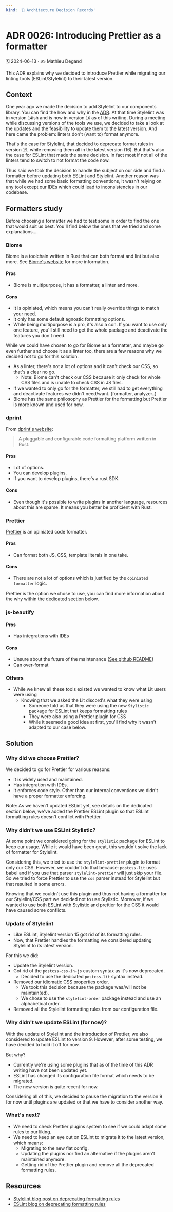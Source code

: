 ```yaml
---
kind: '📌 Architecture Decision Records'
---
```


# ADR 0026: Introducing Prettier as a formatter

🗓️ 2024-06-13 · ✍️ Mathieu Degand

This ADR explains why we decided to introduce Prettier while migrating our linting tools (ESLint/Stylelint) to their latest version.

## Context

One year ago we made the decision to add Stylelint to our components library. You can find the how and why in the [ADR](https://www.clever-cloud.com/developers/doc/clever-components/?path=%2Fdocs%2F%F0%9F%93%8C-architecture-decision-records-adr-0023-adding-stylelint--docs).
At that time Stylelint was in version `14`ish and is now in version `16` as of this writing.
During a meeting while discussing versions of the tools we use, we decided to take a look at the updates and the feasibility to update them to the latest version.
And here came the problem: linters don't (want to) format anymore.

That's the case for Stylelint, that decided to deprecate format rules in version `15`, while removing them all in the latest version (16).
But that's also the case for ESLint that made the same decision.
In fact most if not all of the linters tend to switch to not format the code now.

Thus said we took the decision to handle the subject on our side and find a formatter before updating both ESLint and Stylelint.
Another reason was that while we had some basic formatting conventions, it wasn't relying on any tool except our IDEs which could lead to inconsistencies in our codebase.

## Formatters study

Before choosing a formatter we had to test some in order to find the one that would suit us best.
You'll find below the ones that we tried and some explanations....

### Biome

Biome is a toolchain written in Rust that can both format and lint but also more. See [Biome's website](https://biomejs.dev/) for more information.

#### Pros

- Biome is multipurpose, it has a formatter, a linter and more.

#### Cons

- It is opiniated, which means you can't really override things to match your need.
- It only has some default agnostic formatting options.
- While being multipurpose is a pro, it's also a con. If you want to use only one feature, you'll still need to get the whole package and deactivate the features you don't need.

While we could have chosen to go for Biome as a formatter, and maybe go even further and choose it as a linter too, there are a few reasons why we decided not to go for this solution.

- As a linter, there's not a lot of options and it can't check our CSS, so that's a clear no go.
  - Note: Biome can't check our CSS because it only check for whole CSS files and is unable to check CSS in JS files.
- If we wanted to only go for the formatter, we still had to get everything and deactivate features we didn't need/want. (formatter, analyzer..)
- Biome has the same philosophy as Prettier for the formatting but Prettier is more known and used for now.

### dprint

From [dprint's website](https://dprint.dev/):

> A pluggable and configurable code formatting platform written in Rust.

#### Pros

- Lot of options.
- You can develop plugins.
- If you want to develop plugins, there's a rust SDK.

#### Cons

- Even though it's possible to write plugins in another language, resources about this are sparse. It means you better be proficient with Rust.

### Prettier

[Prettier](https://prettier.io) is an opiniated code formatter.

#### Pros

- Can format both JS, CSS, template literals in one take.

#### Cons

- There are not a lot of options which is justified by the `opiniated formatter` logic.

Prettier is the option we chose to use, you can find more information about the why within the dedicated section below.

### js-beautify

#### Pros

- Has integrations with IDEs

#### Cons

- Unsure about the future of the maintenance ([See github README](https://github.com/beautifier/js-beautify?tab=readme-ov-file#contributors-needed))
- Can over-format

### Others

- While we knew all these tools existed we wanted to know what Lit users were using
  - Knowing that we asked the Lit discord's what they were using
    - Someone told us that they were using the new `Stylistic` package for ESLint that keeps formatting rules
    - They were also using a Prettier plugin for CSS
    - While it seemed a good idea at first, you'll find why it wasn't adapted to our case below.

## Solution

### Why did we choose Prettier?

We decided to go for Prettier for various reasons:

- It is widely used and maintained.
- Has integration with IDEs.
- It enforces code style. Other than our internal conventions we didn't have a proper formatter enforcing.

Note: As we haven't updated ESLint yet, see details on the dedicated section below, we've added the Prettier ESLint plugin so that ESLint formatting rules doesn't conflict with Prettier.

### Why didn't we use ESLint Stylistic?

At some point we considered going for the `stylistic` package for ESLint to keep our usage.
While it would have been great, this wouldn't solve the lack of formatter for Stylelint.

Considering this, we tried to use the `stylelint-prettier` plugin to format only our CSS.
However, we couldn't do that because:
`postcss-lit` uses babel and if you use that parser `stylelint-prettier` will just skip your file.
So we tried to force Prettier to use the `css` parser instead for Stylelint but that resulted in some errors.

Knowing that we couldn't use this plugin and thus not having a formatter for our Stylelint/CSS part we decided not to use Stylistic.
Moreover, if we wanted to use both ESLint with Stylistic and prettier for the CSS it would have caused some conflicts.

### Update of Stylelint

- Like ESLint, Stylelint version 15 got rid of its formatting rules.
- Now, that Prettier handles the formatting we considered updating Stylelint to its latest version.

For this we did:

- Update the Stylelint version.
- Got rid of the `postcss-css-in-js` custom syntax as it's now deprecated.
  - Decided to use the dedicated `postcss-lit` syntax instead.
- Removed our idiomatic CSS properties order.
  - We took this decision because the package was/will not be maintain(ed).
  - We chose to use the `stylelint-order` package instead and use an alphabetical order.
- Removed all the Stylelint formatting rules from our configuration file.

### Why didn't we update ESLint (for now)?

With the update of Stylelint and the introduction of Prettier, we also considered to update ESLint to version 9. However, after some testing, we have decided to hold it off for now.

But why?

- Currently we're using some plugins that as of the time of this ADR writing have not been updated yet.
- ESLint has changed its configuration file format which needs to be migrated.
- The new version is quite recent for now.

Considering all of this, we decided to pause the migration to the version 9 for now until plugins are updated or that we have to consider another way.

### What's next?

- We need to check Prettier plugins system to see if we could adapt some rules to our liking.
- We need to keep an eye out on ESLint to migrate it to the latest version, which means:
  - Migrating to the new flat config.
  - Updating the plugins nor find an alternative if the plugins aren't maintained anymore.
  - Getting rid of the Prettier plugin and remove all the deprecated formatting rules.

## Resources

- [Stylelint blog post on deprecating formatting rules](https://stylelint.io/migration-guide/to-15#deprecated-stylistic-rules)
- [ESLint blog on deprecating formatting rules](https://eslint.org/blog/2023/10/deprecating-formatting-rules/)
